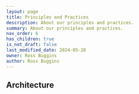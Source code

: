 ```yaml
---
layout: page
title: Principles and Practices
description: About our principles and practices.
summary: About our principles and practices.
nav_order: 6
has_children: true
is_not_draft: false
last_modified_date: 2024-05-28
owner: Ross Buggins
author: Ross Buggins
---
```


## Architecture
